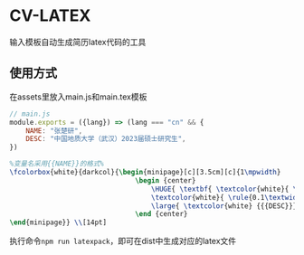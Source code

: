 # CV-LATEX

输入模板自动生成简历latex代码的工具

## 使用方式

在assets里放入main.js和main.tex模板

```js
// main.js
module.exports = ({lang}) => (lang === "cn" && {
    NAME: "张楚研",
    DESC: "中国地质大学（武汉）2023届硕士研究生",
})
```

```latex
%变量名采用{{NAME}}的格式%
\fcolorbox{white}{darkcol}{\begin{minipage}[c][3.5cm][c]{1\mpwidth}
                               \begin {center}
                                   \HUGE{ \textbf{ \textcolor{white}{ \uppercase{ {{NAME}} } } } } \\[-24pt]
                                   \textcolor{white}{ \rule{0.1\textwidth}{1.25pt} } \\[4pt]
                                   \large{ \textcolor{white} {{{DESC}}} }
                               \end {center}
\end{minipage}} \\[14pt]
```

执行命令`npm run latexpack`，即可在dist中生成对应的latex文件
